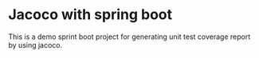# Jacoco with spring boot

This is a demo sprint boot project for generating unit test coverage report by using jacoco.
 
